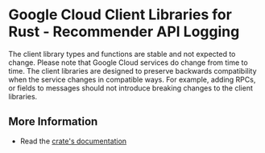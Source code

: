 # Google Cloud Client Libraries for Rust - Recommender API Logging

<!-- Code generated by sidekick. DO NOT EDIT. -->


The client library types and functions are stable and not expected to change.
Please note that Google Cloud services do change from time to time. The client
libraries are designed to preserve backwards compatibility when the service
changes in compatible ways. For example, adding RPCs, or fields to messages
should not introduce breaking changes to the client libraries.

## More Information

- Read the [crate's documentation](https://docs.rs/google-cloud-recommender-logging-v1/latest/google-cloud-recommender-logging-v1)

